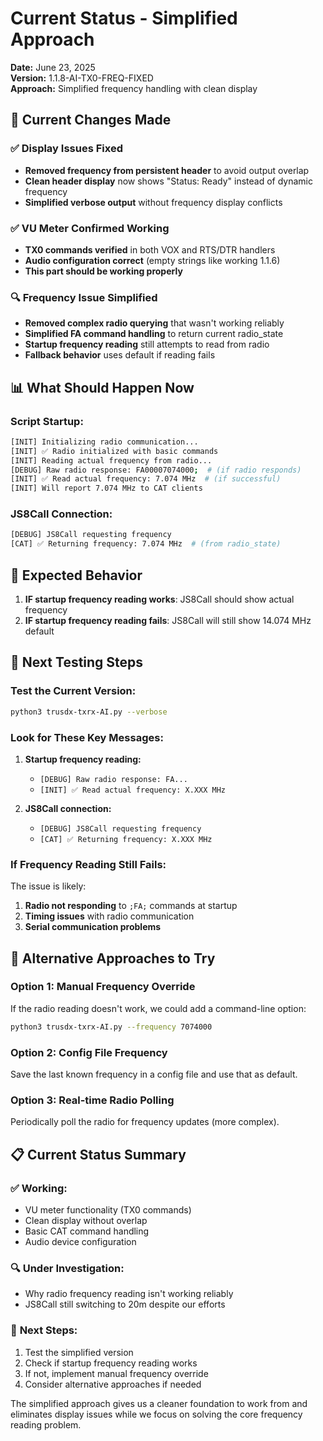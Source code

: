 # Current Status - Simplified Approach

**Date:** June 23, 2025  
**Version:** 1.1.8-AI-TX0-FREQ-FIXED  
**Approach:** Simplified frequency handling with clean display

## 🔧 **Current Changes Made**

### ✅ **Display Issues Fixed**
- **Removed frequency from persistent header** to avoid output overlap
- **Clean header display** now shows "Status: Ready" instead of dynamic frequency
- **Simplified verbose output** without frequency display conflicts

### ✅ **VU Meter Confirmed Working** 
- **TX0 commands verified** in both VOX and RTS/DTR handlers
- **Audio configuration correct** (empty strings like working 1.1.6)
- **This part should be working properly**

### 🔍 **Frequency Issue Simplified**
- **Removed complex radio querying** that wasn't working reliably
- **Simplified FA command handling** to return current radio_state
- **Startup frequency reading** still attempts to read from radio
- **Fallback behavior** uses default if reading fails

## 📊 **What Should Happen Now**

### **Script Startup:**
```bash
[INIT] Initializing radio communication...
[INIT] ✅ Radio initialized with basic commands
[INIT] Reading actual frequency from radio...
[DEBUG] Raw radio response: FA00007074000;  # (if radio responds)
[INIT] ✅ Read actual frequency: 7.074 MHz  # (if successful)
[INIT] Will report 7.074 MHz to CAT clients
```

### **JS8Call Connection:**
```bash
[DEBUG] JS8Call requesting frequency
[CAT] ✅ Returning frequency: 7.074 MHz  # (from radio_state)
```

## 🎯 **Expected Behavior**

1. **IF startup frequency reading works**: JS8Call should show actual frequency
2. **IF startup frequency reading fails**: JS8Call will still show 14.074 MHz default

## 🧪 **Next Testing Steps**

### **Test the Current Version:**
```bash
python3 trusdx-txrx-AI.py --verbose
```

### **Look for These Key Messages:**
1. **Startup frequency reading:**
   - `[DEBUG] Raw radio response: FA...`
   - `[INIT] ✅ Read actual frequency: X.XXX MHz`

2. **JS8Call connection:**
   - `[DEBUG] JS8Call requesting frequency`
   - `[CAT] ✅ Returning frequency: X.XXX MHz`

### **If Frequency Reading Still Fails:**
The issue is likely:
1. **Radio not responding** to `;FA;` commands at startup
2. **Timing issues** with radio communication
3. **Serial communication problems**

## 🔄 **Alternative Approaches to Try**

### **Option 1: Manual Frequency Override**
If the radio reading doesn't work, we could add a command-line option:
```bash
python3 trusdx-txrx-AI.py --frequency 7074000
```

### **Option 2: Config File Frequency**
Save the last known frequency in a config file and use that as default.

### **Option 3: Real-time Radio Polling**
Periodically poll the radio for frequency updates (more complex).

## 📋 **Current Status Summary**

### ✅ **Working:**
- VU meter functionality (TX0 commands)
- Clean display without overlap
- Basic CAT command handling
- Audio device configuration

### 🔍 **Under Investigation:**
- Why radio frequency reading isn't working reliably
- JS8Call still switching to 20m despite our efforts

### 🎯 **Next Steps:**
1. Test the simplified version
2. Check if startup frequency reading works
3. If not, implement manual frequency override
4. Consider alternative approaches if needed

The simplified approach gives us a cleaner foundation to work from and eliminates display issues while we focus on solving the core frequency reading problem.
